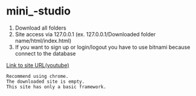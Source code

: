 # mini_-studio

1. Download all folders
2. Site access via 127.0.0.1 (ex. 127.0.0.1/Downloaded folder name/html/index.html)
3. If you want to sign up or login/logout you have to use bitnami because connect to the database

[Link to site URL(youtube)](https://www.youtube.com/watch?v=yBFPo2V7Ngs&feature=youtu.be)

```
Recommend using chrome.
The downloaded site is empty.
This site has only a basic framework.
```

